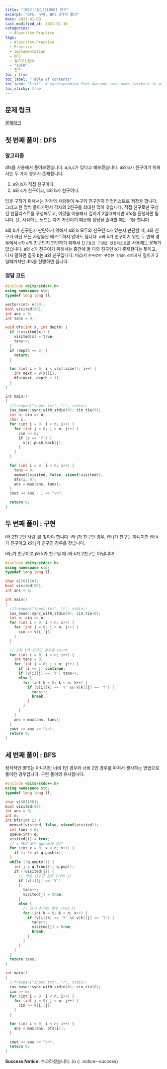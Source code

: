 ```yaml
---
title: "[BOJ][실1][1058] 친구"
excerpt: "DFS, 구현, BFS 3가지 풀이"
date: 2021-01-09
last_modified_at: 2021-01-10
categories:
  - Algorithm-Practice
tags:
  - Algorithm-Practice
  - Practice
  - Implementation
  - DFS
  - 깊이우선탐색
  - "1058"
  - 친구
toc : true
toc_label: "Table of contents"
toc_icon: "list"  # corresponding Font Awesome icon name (without fa prefix)
toc_sticky: true
---
```


## 문제 링크

[문제링크](boj.kr/1058)  

## 첫 번째 풀이 : DFS

### 알고리즘

dfs를 사용해서 풀어보겠습니다. a,b,c가 있다고 해보겠습니다. a와 b가 친구이기 위해서는 두 가지 경우가 존재합니다.  

1. a와 b가 직접 친구이다.
1. a와 c가 친구이고, c와 b가 친구이다.  

답을 구하기 위해서는 각각의 사람들이 누구와 친구인지 인접리스트로 저장을 합니다. 그리고 한 명씩 돌아가면서 각자의 2친구를 최대한 많이 찾습니다. 직접 친구로만 구성된 인접리스트를 구성해두고, 이것을 이용해서 깊이가 2일때까지만 dfs를 진행하면 됩니다. 단, 시작하는 노드는 자기 자신이기 때문에 정답을 출력할 때는 -1을 합니다.  

a와 b가 친구인지 판단하기 위해서 a와 b 모두와 친구인 c가 있는지 판단할 때, a와 친구가 아닌 모든 사람들은 테스트하지 않아도 됩니다. a와 b가 친구이기 위한 두 번째 경우에서 c가 a의 친구인지 판단하기 위해서 `친구로만 구성된 인접리스트`를 사용해도 문제가 없습니다. a와 c가 친구이기 위해서는 중간에 둘 다와 친구인 b가 존재한다는 뜻이고, 다시 말하면 결국 b는 a와 친구입니다. 따라서 `친구로만 구성된 인접리스트`에서 깊이가 2일때까지만 dfs를 진행하면 됩니다.  

### 정답 코드

```cpp
#include <bits/stdc++.h>
using namespace std;
typedef long long ll;

vector<int> v[50];
bool visited[50];
int ans = 0;
int tans = 0;

void dfs(int x, int depth) {
  if (!visited[x]) {
    visited[x] = true;
    tans++;
  }
  if (depth == 2) {
    return;
  }

  for (int i = 0; i < v[x].size(); i++) {
    int next = v[x][i];
    dfs(next, depth + 1);
  }
}

int main()
{
  //freopen("input.txt", "r", stdin);
  ios_base::sync_with_stdio(0); cin.tie(0);
  int n; cin >> n;
  char c;
  for (int i = 0; i < n; i++) {
    for (int j = 0; j < n; j++) {
      cin >> c;
      if (c == 'Y') {
        v[i].push_back(j);
      }
    }
  }

  for (int i = 0; i < n; i++) {
    tans = 0;
    memset(visited, false, sizeof(visited));
    dfs(i, 0);
    ans = max(ans, tans);
  }
  cout << ans - 1 << "\n";

  return 0;
}
```

## 두 번째 풀이 : 구현

i와 2친구인 사람 j를 찾아야 합니다. i와 j가 친구인 경우, i와 j가 친구는 아니지만 i와 k가 친구이고 k와 j가 친구인 경우를 찾습니다.  

i와 j가 친구이고 j와 k가 친구일 때 i와 k가 2친구는 아닙니다!  

```cpp
#include <bits/stdc++.h>
using namespace std;
typedef long long ll;

char v[50][50];
bool visited[50];
int ans = 0;

int main()
{
  //freopen("input.txt", "r", stdin);
  ios_base::sync_with_stdio(0); cin.tie(0);
  int n; cin >> n;
  for (int i = 0; i < n; i++) {
    for (int j = 0; j < n; j++) {
      cin >> v[i][j];
    }
  }

  // i와 j가 친구인 경우를 count
  for (int i = 0; i < n; i++) {
    int tans = 0;
    for (int j = 0; j < n; j++) {
      if (i == j) continue;
      if (v[i][j] == 'Y') tans++;
      else {
        for (int k = 0; k < n; k++) {
          if (v[i][k] == 'Y' && v[k][j] == 'Y') {
            tans++;
            break;
          }
        }
      }
    }
    ans = max(ans, tans);
  }
  cout << ans << "\n";
  return 0;
}
```

## 세 번째 풀이 : BFS

정석적인 BFS는 아니지만 너비 1인 경우와 너비 2인 경우를 따져서 생각하는 방법으로 풀이한 경우입니다. 구현 풀이와 유사합니다.  

```cpp
#include <bits/stdc++.h>
using namespace std;
typedef long long ll;

char v[50][50];
bool visited[50];
int ans = 0;
int n;
int bfs(int i) {
  memset(visited, false, sizeof(visited));
  int tans = 0;
  queue<int> q;
  visited[i] = true;
  // i 빼고 모두 queue에 넣기
  for (int x = 0; x < n; x++) {
    if (i != x) q.push(x);
  }
  while (!q.empty()) {
    int j = q.front(); q.pop();
    if (!visited[j]) {
      // 바로 친구인 경우 (너비 1)
      if (v[i][j] == 'Y')
      {
        tans++;
        visited[j] = true;
      }
      else {
        // 건너 친구인 경우 (너비 2)
        for (int k = 0; k < n; k++) {
          if (v[i][k] == 'Y' && v[k][j] == 'Y') {
            tans++;
            visited[j] = true;
            break;
          }
        }
      }
    }
  }
  return tans;
}

int main()
{
  //freopen("input.txt", "r", stdin);
  ios_base::sync_with_stdio(0); cin.tie(0);
  cin >> n;
  for (int i = 0; i < n; i++) {
    for (int j = 0; j < n; j++) {
      cin >> v[i][j];
    }
  }

  for (int i = 0; i < n; i++) {
    ans = max(ans, bfs(i));
  }

  cout << ans << "\n";
  return 0;
}
```


**Success Notice:**
수고하셨습니다. :+1:
{: .notice--success}


